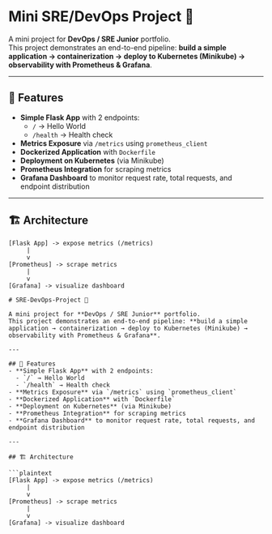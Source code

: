 # Mini SRE/DevOps Project 🚀

A mini project for **DevOps / SRE Junior** portfolio.  
This project demonstrates an end-to-end pipeline: **build a simple application → containerization → deploy to Kubernetes (Minikube) → observability with Prometheus & Grafana**.

---

## 📌 Features
- **Simple Flask App** with 2 endpoints:
  - `/` → Hello World  
  - `/health` → Health check
- **Metrics Exposure** via `/metrics` using `prometheus_client`
- **Dockerized Application** with `Dockerfile`
- **Deployment on Kubernetes** (via Minikube)
- **Prometheus Integration** for scraping metrics
- **Grafana Dashboard** to monitor request rate, total requests, and endpoint distribution

---

## 🏗️ Architecture

```plaintext
[Flask App] -> expose metrics (/metrics)
     |
     v
[Prometheus] -> scrape metrics
     |
     v
[Grafana] -> visualize dashboard

# SRE-DevOps-Project 🚀

A mini project for **DevOps / SRE Junior** portfolio.  
This project demonstrates an end-to-end pipeline: **build a simple application → containerization → deploy to Kubernetes (Minikube) → observability with Prometheus & Grafana**.

---

## 📌 Features
- **Simple Flask App** with 2 endpoints:
  - `/` → Hello World  
  - `/health` → Health check
- **Metrics Exposure** via `/metrics` using `prometheus_client`
- **Dockerized Application** with `Dockerfile`
- **Deployment on Kubernetes** (via Minikube)
- **Prometheus Integration** for scraping metrics
- **Grafana Dashboard** to monitor request rate, total requests, and endpoint distribution

---

## 🏗️ Architecture

```plaintext
[Flask App] -> expose metrics (/metrics)
     |
     v
[Prometheus] -> scrape metrics
     |
     v
[Grafana] -> visualize dashboard


